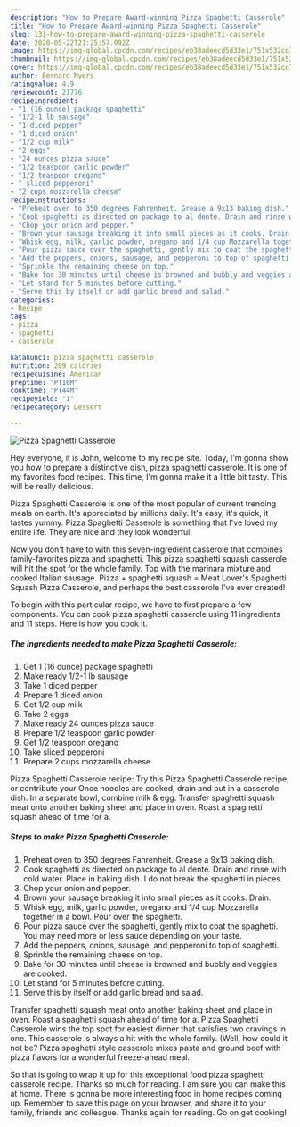 ```yaml
---
description: "How to Prepare Award-winning Pizza Spaghetti Casserole"
title: "How to Prepare Award-winning Pizza Spaghetti Casserole"
slug: 131-how-to-prepare-award-winning-pizza-spaghetti-casserole
date: 2020-05-22T21:25:57.092Z
image: https://img-global.cpcdn.com/recipes/eb38adeecd5d33e1/751x532cq70/pizza-spaghetti-casserole-recipe-main-photo.jpg
thumbnail: https://img-global.cpcdn.com/recipes/eb38adeecd5d33e1/751x532cq70/pizza-spaghetti-casserole-recipe-main-photo.jpg
cover: https://img-global.cpcdn.com/recipes/eb38adeecd5d33e1/751x532cq70/pizza-spaghetti-casserole-recipe-main-photo.jpg
author: Bernard Myers
ratingvalue: 4.9
reviewcount: 21776
recipeingredient:
- "1 (16 ounce) package spaghetti"
- "1/2-1 lb sausage"
- "1 diced pepper"
- "1 diced onion"
- "1/2 cup milk"
- "2 eggs"
- "24 ounces pizza sauce"
- "1/2 teaspoon garlic powder"
- "1/2 teaspoon oregano"
- " sliced pepperoni"
- "2 cups mozzarella cheese"
recipeinstructions:
- "Preheat oven to 350 degrees Fahrenheit. Grease a 9x13 baking dish."
- "Cook spaghetti as directed on package to al dente. Drain and rinse with cold water. Place in baking dish. I do not break the spaghetti in pieces."
- "Chop your onion and pepper."
- "Brown your sausage breaking it into small pieces as it cooks. Drain."
- "Whisk egg, milk, garlic powder, oregano and 1/4 cup Mozzarella together in a bowl. Pour over the spaghetti."
- "Pour pizza sauce over the spaghetti, gently mix to coat the spaghetti. You may need more or less sauce depending on your taste."
- "Add the peppers, onions, sausage, and pepperoni to top of spaghetti."
- "Sprinkle the remaining cheese on top."
- "Bake for 30 minutes until cheese is browned and bubbly and veggies are cooked."
- "Let stand for 5 minutes before cutting."
- "Serve this by itself or add garlic bread and salad."
categories:
- Recipe
tags:
- pizza
- spaghetti
- casserole

katakunci: pizza spaghetti casserole 
nutrition: 209 calories
recipecuisine: American
preptime: "PT16M"
cooktime: "PT44M"
recipeyield: "1"
recipecategory: Dessert

---
```



![Pizza Spaghetti Casserole](https://img-global.cpcdn.com/recipes/eb38adeecd5d33e1/751x532cq70/pizza-spaghetti-casserole-recipe-main-photo.jpg)

Hey everyone, it is John, welcome to my recipe site. Today, I'm gonna show you how to prepare a distinctive dish, pizza spaghetti casserole. It is one of my favorites food recipes. This time, I'm gonna make it a little bit tasty. This will be really delicious.

Pizza Spaghetti Casserole is one of the most popular of current trending meals on earth. It's appreciated by millions daily. It's easy, it's quick, it tastes yummy. Pizza Spaghetti Casserole is something that I've loved my entire life. They are nice and they look wonderful.

Now you don&#39;t have to with this seven-ingredient casserole that combines family-favorites pizza and spaghetti. This pizza spaghetti squash casserole will hit the spot for the whole family. Top with the marinara mixture and cooked Italian sausage. Pizza + spaghetti squash = Meat Lover&#39;s Spaghetti Squash Pizza Casserole, and perhaps the best casserole I&#39;ve ever created!


To begin with this particular recipe, we have to first prepare a few components. You can cook pizza spaghetti casserole using 11 ingredients and 11 steps. Here is how you cook it.

<!--inarticleads1-->

##### The ingredients needed to make Pizza Spaghetti Casserole:

1. Get 1 (16 ounce) package spaghetti
1. Make ready 1/2-1 lb sausage
1. Take 1 diced pepper
1. Prepare 1 diced onion
1. Get 1/2 cup milk
1. Take 2 eggs
1. Make ready 24 ounces pizza sauce
1. Prepare 1/2 teaspoon garlic powder
1. Get 1/2 teaspoon oregano
1. Take  sliced pepperoni
1. Prepare 2 cups mozzarella cheese


Pizza Spaghetti Casserole recipe: Try this Pizza Spaghetti Casserole recipe, or contribute your Once noodles are cooked, drain and put in a casserole dish. In a separate bowl, combine milk &amp; egg. Transfer spaghetti squash meat onto another baking sheet and place in oven. Roast a spaghetti squash ahead of time for a. 

<!--inarticleads2-->

##### Steps to make Pizza Spaghetti Casserole:

1. Preheat oven to 350 degrees Fahrenheit. Grease a 9x13 baking dish.
1. Cook spaghetti as directed on package to al dente. Drain and rinse with cold water. Place in baking dish. I do not break the spaghetti in pieces.
1. Chop your onion and pepper.
1. Brown your sausage breaking it into small pieces as it cooks. Drain.
1. Whisk egg, milk, garlic powder, oregano and 1/4 cup Mozzarella together in a bowl. Pour over the spaghetti.
1. Pour pizza sauce over the spaghetti, gently mix to coat the spaghetti. You may need more or less sauce depending on your taste.
1. Add the peppers, onions, sausage, and pepperoni to top of spaghetti.
1. Sprinkle the remaining cheese on top.
1. Bake for 30 minutes until cheese is browned and bubbly and veggies are cooked.
1. Let stand for 5 minutes before cutting.
1. Serve this by itself or add garlic bread and salad.


Transfer spaghetti squash meat onto another baking sheet and place in oven. Roast a spaghetti squash ahead of time for a. Pizza Spaghetti Casserole wins the top spot for easiest dinner that satisfies two cravings in one. This casserole is always a hit with the whole family. (Well, how could it not be? Pizza spaghetti style casserole mixes pasta and ground beef with pizza flavors for a wonderful freeze-ahead meal. 

So that is going to wrap it up for this exceptional food pizza spaghetti casserole recipe. Thanks so much for reading. I am sure you can make this at home. There is gonna be more interesting food in home recipes coming up. Remember to save this page on your browser, and share it to your family, friends and colleague. Thanks again for reading. Go on get cooking!
